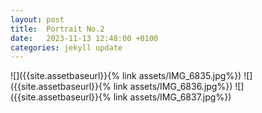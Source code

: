 ```yaml
---
layout: post
title:  Portrait No.2
date:   2023-11-13 12:48:00 +0100
categories: jekyll update
---
```

![]({{site.assetbaseurl}}{% link assets/IMG_6835.jpg%})
![]({{site.assetbaseurl}}{% link assets/IMG_6836.jpg%})
![]({{site.assetbaseurl}}{% link assets/IMG_6837.jpg%})

